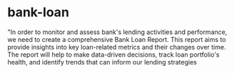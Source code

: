 # bank-loan
"In order to monitor and assess  bank's lending activities and performance, we need to create a comprehensive Bank Loan Report. This report aims to provide insights into key loan-related metrics and their changes over time. The report will help to make data-driven decisions, track  loan portfolio's health, and identify trends that can inform our lending strategies
